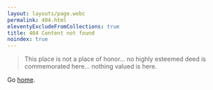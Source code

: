 ```yaml
---
layout: layouts/page.webc
permalink: 404.html
eleventyExcludeFromCollections: true
title: 404 Content not found
noindex: true
---
```


> This place is not a place of honor...
> no highly esteemed deed is commemorated here...
> nothing valued is here.

Go <a href="/">home</a>.
